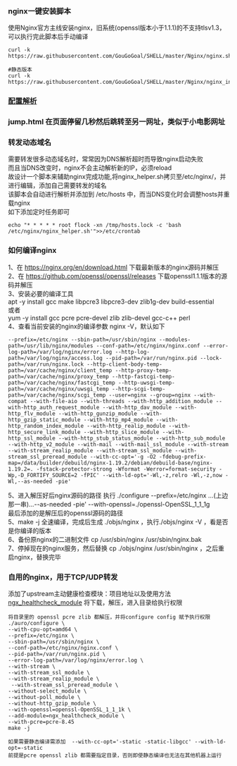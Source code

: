 ### nginx一键安装脚本
使用Nginx官方主线安装nginx，旧系统(openssl版本小于1.1.1)的不支持tlsv1.3，可以执行完此脚本后手动编译<br>
```
curl -k https://raw.githubusercontent.com/GouGoGoal/SHELL/master/Nginx/nginx.sh|bash

#静态版本
curl -k https://raw.githubusercontent.com/GouGoGoal/SHELL/master/Nginx/nginx_install_static.sh|bash

```
### [配置解析](https://github.com/GouGoGoal/SHELL/blob/master/Nginx/nginx.conf)
### jump.html 在页面停留几秒然后跳转至另一网址，类似于小电影网址
### 转发动态域名<br>
需要转发很多动态域名时，常常因为DNS解析超时而导致nginx启动失败<br>
而且当DNS改变时，nginx不会主动解析新的IP，必须reload<br>
故设计一个脚本来辅助nginx完成功能,将nginx_helper.sh拷贝至/etc/nginx/，并进行编辑，添加自己需要转发的域名<br>
该脚本会自动进行解析并添加到 /etc/hosts 中，而当DNS变化时会调整hosts并重载nginx<br>
如下添加定时任务即可<br>
```
echo "* * * * * root flock -xn /tmp/hosts.lock -c 'bash /etc/nginx/nginx_helper.sh'">>/etc/crontab
```
### 如何编译nginx<br>
1、在 https://nginx.org/en/download.html 下载最新版本的nginx源码并解压<br>
2、在 https://github.com/openssl/openssl/releases 下载openssl1.1.1版本的源码并解压<br>
3、安装必要的编译工具<br>
apt -y install gcc make libpcre3 libpcre3-dev zlib1g-dev build-essential<br>
或者<br>
yum -y install gcc pcre pcre-devel zlib zlib-devel gcc-c++ perl<br>
4、查看当前安装的nginx的编译参数 nginx -V，默认如下<br>
```
--prefix=/etc/nginx --sbin-path=/usr/sbin/nginx --modules-path=/usr/lib/nginx/modules --conf-path=/etc/nginx/nginx.conf --error-log-path=/var/log/nginx/error.log --http-log-path=/var/log/nginx/access.log --pid-path=/var/run/nginx.pid --lock-path=/var/run/nginx.lock --http-client-body-temp-path=/var/cache/nginx/client_temp --http-proxy-temp-path=/var/cache/nginx/proxy_temp --http-fastcgi-temp-path=/var/cache/nginx/fastcgi_temp --http-uwsgi-temp-path=/var/cache/nginx/uwsgi_temp --http-scgi-temp-path=/var/cache/nginx/scgi_temp --user=nginx --group=nginx --with-compat --with-file-aio --with-threads --with-http_addition_module --with-http_auth_request_module --with-http_dav_module --with-http_flv_module --with-http_gunzip_module --with-http_gzip_static_module --with-http_mp4_module --with-http_random_index_module --with-http_realip_module --with-http_secure_link_module --with-http_slice_module --with-http_ssl_module --with-http_stub_status_module --with-http_sub_module --with-http_v2_module --with-mail --with-mail_ssl_module --with-stream --with-stream_realip_module --with-stream_ssl_module --with-stream_ssl_preread_module --with-cc-opt='-g -O2 -fdebug-prefix-map=/data/builder/debuild/nginx-1.19.2/debian/debuild-base/nginx-1.19.2=. -fstack-protector-strong -Wformat -Werror=format-security -Wp,-D_FORTIFY_SOURCE=2 -fPIC' --with-ld-opt='-Wl,-z,relro -Wl,-z,now -Wl,--as-needed -pie'
```
5、进入解压好后nginx源码的路径 执行 ./configure  --prefix=/etc/nginx …(上边那一串)…--as-needed -pie' --with-openssl=./openssl-OpenSSL_1_1_1g<br>
最后添加的是解压后的openssl源码的路径<br>
5、make -j 全速编译，完成后生成 ./objs/nginx ，执行./objs/nginx -V ，看是否是你编译的版本<br>
6、备份原nginx的二进制文件 cp /usr/sbin/nginx  /usr/sbin/nginx.bak<br>
7、停掉现在的nginx服务，然后替换 cp ./objs/nginx /usr/sbin/nginx ，之后重启nginx，替换完毕<br>


### 自用的nginx，用于TCP/UDP转发
添加了upstream主动健康检查模块：项目地址以及使用方法[ngx_healthcheck_module](https://github.com/zhouchangxun/ngx_healthcheck_module)
将下载，解压，进入目录给执行权限
```
将目录里的 openssl pcre zlib 都解压，并将configure config 赋予执行权限
./auro/configure \
--with-cpu-opt=amd64 \
--prefix=/etc/nginx \
--sbin-path=/usr/sbin/nginx \
--conf-path=/etc/nginx/nginx.conf \
--pid-path=/var/run/nginx.pid \
--error-log-path=/var/log/nginx/error.log \
--with-stream \
--with-stream_ssl_module \
--with-stream_realip_module \
 --with-stream_ssl_preread_module \
--without-select_module \
--without-poll_module \
--without-http_gzip_module \
--with-openssl=openssl-OpenSSL_1_1_1k \
--add-module=ngx_healthcheck_module \
--with-pcre=pcre-8.45 
make -j

如果需要静态编译需添加  --with-cc-opt='-static -static-libgcc' --with-ld-opt=-static 
前提是pcre openssl zlib 都需要指定目录，否则即使静态编译也无法在其他机器上运行

```
